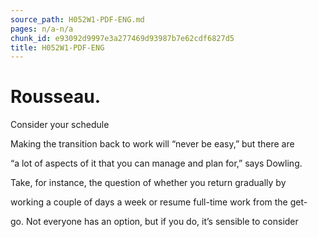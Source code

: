 ```yaml
---
source_path: H052W1-PDF-ENG.md
pages: n/a-n/a
chunk_id: e93092d9997e3a277469d93987b7e62cdf6827d5
title: H052W1-PDF-ENG
---
```

# Rousseau.

Consider your schedule

Making the transition back to work will “never be easy,” but there are

“a lot of aspects of it that you can manage and plan for,” says Dowling.

Take, for instance, the question of whether you return gradually by

working a couple of days a week or resume full-time work from the get-

go. Not everyone has an option, but if you do, it’s sensible to consider
